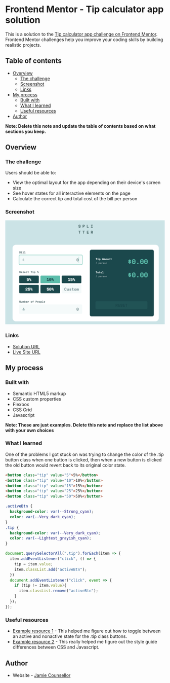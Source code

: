 # Frontend Mentor - Tip calculator app solution

This is a solution to the [Tip calculator app challenge on Frontend Mentor](https://www.frontendmentor.io/challenges/tip-calculator-app-ugJNGbJUX). Frontend Mentor challenges help you improve your coding skills by building realistic projects.

## Table of contents

- [Overview](#overview)
  - [The challenge](#the-challenge)
  - [Screenshot](#screenshot)
  - [Links](#links)
- [My process](#my-process)
  - [Built with](#built-with)
  - [What I learned](#what-i-learned)
  - [Useful resources](#useful-resources)
- [Author](#author)

**Note: Delete this note and update the table of contents based on what sections you keep.**

## Overview

### The challenge

Users should be able to:

- View the optimal layout for the app depending on their device's screen size
- See hover states for all interactive elements on the page
- Calculate the correct tip and total cost of the bill per person

### Screenshot

![](design/DesktopView.png)

### Links

- [Solution URL](https://github.com/jleegunn/tip-calculator-app)
- [Live Site URL](https://jleecounsellor.github.io/tip-calculator-app/)

## My process

### Built with

- Semantic HTML5 markup
- CSS custom properties
- Flexbox
- CSS Grid
- Javascript

**Note: These are just examples. Delete this note and replace the list above with your own choices**

### What I learned

One of the problems I got stuck on was trying to change the color of the .tip button class when one button
is clicked, then when a new button is clicked the old button would revert back to its original color state.

```html
<button class="tip" value="5">5%</button>
<button class="tip" value="10">10%</button>
<button class="tip" value="15">15%</button>
<button class="tip" value="25">25%</button>
<button class="tip" value="50">50%</button>
```
```css
.activeBtn {
  background-color: var(--Strong_cyan);
  color: var(--Very_dark_cyan);
}
.tip {
  background-color: var(--Very_dark_cyan);
  color: var(--Lightest_grayish_cyan);
}
```
```js
document.querySelectorAll(".tip").forEach(item => {
  item.addEventListener("click", () => {
    tip = item.value;
    item.classList.add("activeBtn");
  })
  document.addEventListener("click", event => {
    if (tip != item.value){
      item.classList.remove("activeBtn");
    }
  });
});
```

### Useful resources

- [Example resource 1](https://www.codexworld.com/how-to/toggle-show-hide-element-using-javascript/) - This helped me figure out how to toggle between an active and nonactive state for the .tip class buttons.
- [Example resource 2](https://www.javascripttutorial.net/javascript-dom/javascript-style/) - This really helped me figure out the style guide differences between CSS and Javascript. 

## Author

- Website - [Jamie Counsellor](https://counsellorj.herokuapp.com/)
